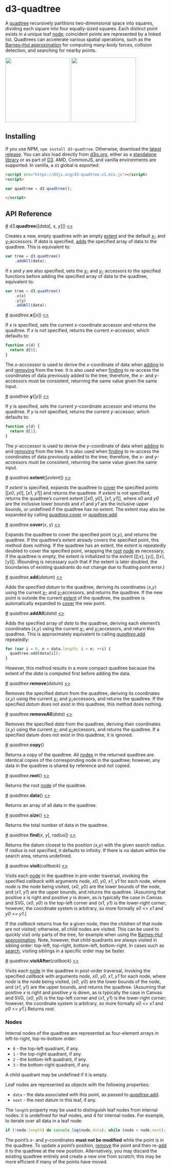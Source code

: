 # d3-quadtree

A [quadtree](https://en.wikipedia.org/wiki/Quadtree) recursively partitions two-dimensional space into squares, dividing each square into four equally-sized squares. Each distinct point exists in a unique leaf [node](#nodes); coincident points are represented by a linked list. Quadtrees can accelerate various spatial operations, such as the [Barnes–Hut approximation](https://en.wikipedia.org/wiki/Barnes–Hut_simulation) for computing many-body forces, collision detection, and searching for nearby points.

<a href="http://bl.ocks.org/mbostock/9078690"><img src="http://bl.ocks.org/mbostock/raw/9078690/thumbnail.png" width="202"></a>
<a href="http://bl.ocks.org/mbostock/4343214"><img src="http://bl.ocks.org/mbostock/raw/4343214/thumbnail.png" width="202"></a>

## Installing

If you use NPM, `npm install d3-quadtree`. Otherwise, download the [latest release](https://github.com/d3/d3-quadtree/releases/latest). You can also load directly from [d3js.org](https://d3js.org), either as a [standalone library](https://d3js.org/d3-quadtree.v1.min.js) or as part of [D3](https://github.com/d3/d3). AMD, CommonJS, and vanilla environments are supported. In vanilla, a `d3` global is exported:

```html
<script src="https://d3js.org/d3-quadtree.v1.min.js"></script>
<script>

var quadtree = d3.quadtree();

</script>
```

## API Reference

<a name="quadtree" href="#quadtree">#</a> d3.<b>quadtree</b>([<i>data</i>[, <i>x</i>, <i>y</i>]])
 [<>](https://github.com/d3/d3-quadtree/blob/master/src/quadtree.js "Source")

Creates a new, empty quadtree with an empty [extent](#quadtree_extent) and the default [*x*-](#quadtree_x) and [*y*-](#quadtree_y)accessors. If *data* is specified, [adds](#quadtree_addAll) the specified array of data to the quadtree. This is equivalent to:

```js
var tree = d3.quadtree()
    .addAll(data);
```

If *x* and *y* are also specified, sets the [*x*-](#quadtree_x) and [*y*-](#quadtree_y) accessors to the specified functions before adding the specified array of data to the quadtree, equivalent to:

```js
var tree = d3.quadtree()
    .x(x)
    .y(y)
    .addAll(data);
```

<a name="quadtree_x" href="#quadtree_x">#</a> <i>quadtree</i>.<b>x</b>([<i>x</i>]) [<>](https://github.com/d3/d3-quadtree/blob/master/src/x.js "Source")

If *x* is specified, sets the current *x*-coordinate accessor and returns the quadtree. If *x* is not specified, returns the current *x*-accessor, which defaults to:

```js
function x(d) {
  return d[0];
}
```

The *x*-acccessor is used to derive the *x*-coordinate of data when [adding](#quadtree_add) to and [removing](#quadtree_remove) from the tree. It is also used when [finding](#quadtree_find) to re-access the coordinates of data previously added to the tree; therefore, the *x*- and *y*-accessors must be consistent, returning the same value given the same input.

<a name="quadtree_y" href="#quadtree_y">#</a> <i>quadtree</i>.<b>y</b>([<i>y</i>])
 [<>](https://github.com/d3/d3-quadtree/blob/master/src/y.js "Source")

If *y* is specified, sets the current *y*-coordinate accessor and returns the quadtree. If *y* is not specified, returns the current *y*-accessor, which defaults to:

```js
function y(d) {
  return d[1];
}
```

The *y*-acccessor is used to derive the *y*-coordinate of data when [adding](#quadtree_add) to and [removing](#quadtree_remove) from the tree. It is also used when [finding](#quadtree_find) to re-access the coordinates of data previously added to the tree; therefore, the *x*- and *y*-accessors must be consistent, returning the same value given the same input.

<a name="quadtree_extent" href="#quadtree_extent">#</a> <i>quadtree</i>.<b>extent</b>([*extent*])
 [<>](https://github.com/d3/d3-quadtree/blob/master/src/extent.js "Source")

If *extent* is specified, expands the quadtree to [cover](#quadtree_cover) the specified points [[*x0*, *y0*], [*x1*, *y1*]] and returns the quadtree. If *extent* is not specified, returns the quadtree’s current extent [[*x0*, *y0*], [*x1*, *y1*]], where *x0* and *y0* are the inclusive lower bounds and *x1* and *y1* are the inclusive upper bounds, or undefined if the quadtree has no extent. The extent may also be expanded by calling [*quadtree*.cover](#quadtree_cover) or [*quadtree*.add](#quadtree_add).

<a name="quadtree_cover" href="#quadtree_cover">#</a> <i>quadtree</i>.<b>cover</b>(<i>x</i>, <i>y</i>)
 [<>](https://github.com/d3/d3-quadtree/blob/master/src/cover.js "Source")

Expands the quadtree to cover the specified point ⟨*x*,*y*⟩, and returns the quadtree. If the quadtree’s extent already covers the specified point, this method does nothing. If the quadtree has an extent, the extent is repeatedly doubled to cover the specified point, wrapping the [root](#quadtree_root) [node](#nodes) as necessary; if the quadtree is empty, the extent is initialized to the extent [[⌊*x*⌋, ⌊*y*⌋], [⌈*x*⌉, ⌈*y*⌉]]. (Rounding is necessary such that if the extent is later doubled, the boundaries of existing quadrants do not change due to floating point error.)

<a name="quadtree_add" href="#quadtree_add">#</a> <i>quadtree</i>.<b>add</b>(<i>datum</i>)
 [<>](https://github.com/d3/d3-quadtree/blob/master/src/add.js "Source")

Adds the specified *datum* to the quadtree, deriving its coordinates ⟨*x*,*y*⟩ using the current [*x*-](#quadtree_x) and [*y*-](#quadtree_y)accessors, and returns the quadtree. If the new point is outside the current [extent](#quadtree_extent) of the quadtree, the quadtree is automatically expanded to [cover](#quadtree_cover) the new point.

<a name="quadtree_addAll" href="#quadtree_addAll">#</a> <i>quadtree</i>.<b>addAll</b>(<i>data</i>)
 [<>](https://github.com/d3/d3-quadtree/blob/master/src/add.js "Source")

Adds the specified array of *data* to the quadtree, deriving each element’s coordinates ⟨*x*,*y*⟩ using the current [*x*-](#quadtree_x) and [*y*-](#quadtree_y)accessors, and return this quadtree. This is approximately equivalent to calling [*quadtree*.add](#quadtree_add) repeatedly:

```js
for (var i = 0, n = data.length; i < n; ++i) {
  quadtree.add(data[i]);
}
```

However, this method results in a more compact quadtree because the extent of the *data* is computed first before adding the data.

<a name="quadtree_remove" href="#quadtree_remove">#</a> <i>quadtree</i>.<b>remove</b>(<i>datum</i>)
 [<>](https://github.com/d3/d3-quadtree/blob/master/src/remove.js "Source")

Removes the specified *datum* from the quadtree, deriving its coordinates ⟨*x*,*y*⟩ using the current [*x*-](#quadtree_x) and [*y*-](#quadtree_y)accessors, and returns the quadtree. If the specified *datum* does not exist in this quadtree, this method does nothing.

<a name="quadtree_removeAll" href="#quadtree_removeAll">#</a> <i>quadtree</i>.<b>removeAll</b>(<i>data</i>)
 [<>](https://github.com/d3/d3-quadtree/blob/master/src/remove.js "Source")

Removes the specified *data* from the quadtree, deriving their coordinates ⟨*x*,*y*⟩ using the current [*x*-](#quadtree_x) and [*y*-](#quadtree_y)accessors, and returns the quadtree. If a specified datum does not exist in this quadtree, it is ignored.

<a name="quadtree_copy" href="#quadtree_copy">#</a> <i>quadtree</i>.<b>copy</b>()

Returns a copy of the quadtree. All [nodes](#nodes) in the returned quadtree are identical copies of the corresponding node in the quadtree; however, any data in the quadtree is shared by reference and not copied.

<a name="quadtree_root" href="#quadtree_root">#</a> <i>quadtree</i>.<b>root</b>()
 [<>](https://github.com/d3/d3-quadtree/blob/master/src/root.js "Source")

Returns the root [node](#nodes) of the quadtree.

<a name="quadtree_data" href="#quadtree_data">#</a> <i>quadtree</i>.<b>data</b>()
 [<>](https://github.com/d3/d3-quadtree/blob/master/src/data.js "Source")

Returns an array of all data in the quadtree.

<a name="quadtree_size" href="#quadtree_size">#</a> <i>quadtree</i>.<b>size</b>()
 [<>](https://github.com/d3/d3-quadtree/blob/master/src/size.js "Source")

Returns the total number of data in the quadtree.

<a name="quadtree_find" href="#quadtree_find">#</a> <i>quadtree</i>.<b>find</b>(<i>x</i>, <i>y</i>[, <i>radius</i>])
 [<>](https://github.com/d3/d3-quadtree/blob/master/src/find.js "Source")

Returns the datum closest to the position ⟨*x*,*y*⟩ with the given search *radius*. If *radius* is not specified, it defaults to infinity. If there is no datum within the search area, returns undefined.

<a name="quadtree_visit" href="#quadtree_visit">#</a> <i>quadtree</i>.<b>visit</b>(<i>callback</i>)
 [<>](https://github.com/d3/d3-quadtree/blob/master/src/visit.js "Source")

Visits each [node](#nodes) in the quadtree in pre-order traversal, invoking the specified *callback* with arguments *node*, *x0*, *y0*, *x1*, *y1* for each node, where *node* is the node being visited, ⟨*x0*, *y0*⟩ are the lower bounds of the node, and ⟨*x1*, *y1*⟩ are the upper bounds, and returns the quadtree. (Assuming that positive *x* is right and positive *y* is down, as is typically the case in Canvas and SVG, ⟨*x0*, *y0*⟩ is the top-left corner and ⟨*x1*, *y1*⟩ is the lower-right corner; however, the coordinate system is arbitrary, so more formally *x0* <= *x1* and *y0* <= *y1*.)

If the *callback* returns true for a given node, then the children of that node are not visited; otherwise, all child nodes are visited. This can be used to quickly visit only parts of the tree, for example when using the [Barnes–Hut approximation](https://en.wikipedia.org/wiki/Barnes–Hut_simulation). Note, however, that child quadrants are always visited in sibling order: top-left, top-right, bottom-left, bottom-right. In cases such as [search](#quadtree_find), visiting siblings in a specific order may be faster.

<a name="quadtree_visitAfter" href="#quadtree_visitAfter">#</a> <i>quadtree</i>.<b>visitAfter</b>(<i>callback</i>)
 [<>](https://github.com/d3/d3-quadtree/blob/master/src/visitAfter.js "Source")

Visits each [node](#nodes) in the quadtree in post-order traversal, invoking the specified *callback* with arguments *node*, *x0*, *y0*, *x1*, *y1* for each node, where *node* is the node being visited, ⟨*x0*, *y0*⟩ are the lower bounds of the node, and ⟨*x1*, *y1*⟩ are the upper bounds, and returns the quadtree. (Assuming that positive *x* is right and positive *y* is down, as is typically the case in Canvas and SVG, ⟨*x0*, *y0*⟩ is the top-left corner and ⟨*x1*, *y1*⟩ is the lower-right corner; however, the coordinate system is arbitrary, so more formally *x0* <= *x1* and *y0* <= *y1*.) Returns *root*.

### Nodes

Internal nodes of the quadtree are represented as four-element arrays in left-to-right, top-to-bottom order:

* `0` - the top-left quadrant, if any.
* `1` - the top-right quadrant, if any.
* `2` - the bottom-left quadrant, if any.
* `3` - the bottom-right quadrant, if any.

A child quadrant may be undefined if it is empty.

Leaf nodes are represented as objects with the following properties:

* `data` - the data associated with this point, as passed to [*quadtree*.add](#quadtree_add).
* `next` - the next datum in this leaf, if any.

The `length` property may be used to distinguish leaf nodes from internal nodes: it is undefined for leaf nodes, and 4 for internal nodes. For example, to iterate over all data in a leaf node:

```js
if (!node.length) do console.log(node.data); while (node = node.next);
```

The point’s *x*- and *y*-coordinates **must not be modified** while the point is in the quadtree. To update a point’s position, [remove](#quadtree_remove) the point and then re-[add](#quadtree_add) it to the quadtree at the new position. Alternatively, you may discard the existing quadtree entirely and create a new one from scratch; this may be more efficient if many of the points have moved.
